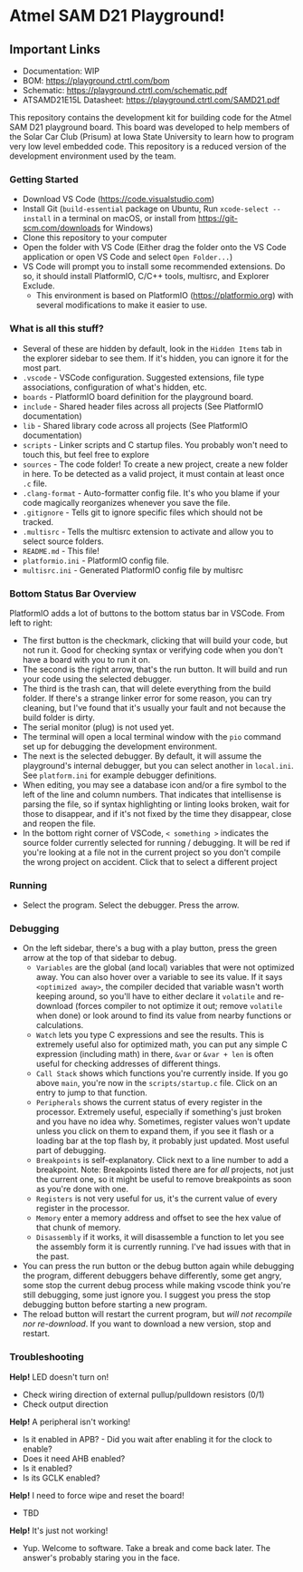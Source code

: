 # Atmel SAM D21 Playground!

## Important Links
 * Documentation: WIP
 * BOM: https://playground.ctrtl.com/bom
 * Schematic: https://playground.ctrtl.com/schematic.pdf
 * ATSAMD21E15L Datasheet: https://playground.ctrtl.com/SAMD21.pdf

This repository contains the development kit for building code for the Atmel SAM D21 playground board. This board was developed to help members of the Solar Car Club (Prisum) at Iowa State University to learn how to program very low level embedded code. This repository is a reduced version of the development environment used by the team.

### Getting Started
 - Download VS Code (https://code.visualstudio.com)
 - Install Git (`build-essential` package on Ubuntu, Run `xcode-select --install` in a terminal on macOS, or install from https://git-scm.com/downloads for Windows)
 - Clone this repository to your computer
 - Open the folder with VS Code (Either drag the folder onto the VS Code application or open VS Code and select `Open Folder...`)
 - VS Code will prompt you to install some recommended extensions. Do so, it should install PlatformIO, C/C++ tools, multisrc, and Explorer Exclude.
   - This environment is based on PlatformIO (https://platformio.org) with several modifications to make it easier to use. 
 
### What is all this stuff?
 - Several of these are hidden by default, look in the `Hidden Items` tab in the explorer sidebar to see them. If it's hidden, you can ignore it for the most part.
 - `.vscode` - VSCode configuration. Suggested extensions, file type associations, configuration of what's hidden, etc.
 - `boards` - PlatformIO board definition for the playground board.
 - `include` - Shared header files across all projects (See PlatformIO documentation)
 - `lib` - Shared library code across all projects (See PlatformIO documentation)
 - `scripts` - Linker scripts and C startup files. You probably won't need to touch this, but feel free to explore
 - `sources` - The code folder! To create a new project, create a new folder in here. To be detected as a valid project, it must contain at least once `.c` file.
 - `.clang-format` - Auto-formatter config file. It's who you blame if your code magically reorganizes whenever you save the file.
 - `.gitignore` - Tells git to ignore specific files which should not be tracked.
 - `.multisrc` - Tells the multisrc extension to activate and allow you to select source folders.
 - `README.md` - This file!
 - `platformio.ini` - PlatformIO config file.
 - `multisrc.ini` - Generated PlatformIO config file by multisrc

### Bottom Status Bar Overview
PlatformIO adds a lot of buttons to the bottom status bar in VSCode. From left to right:
 - The first button is the checkmark, clicking that will build your code, but not run it. Good for checking syntax or verifying code when you don't have a board with you to run it on.
 - The second is the right arrow, that's the run button. It will build and run your code using the selected debugger.
 - The third is the trash can, that will delete everything from the build folder. If there's a strange linker error for some reason, you can try cleaning, but I've found that it's usually your fault and not because the build folder is dirty.
 - The serial monitor (plug) is not used yet.
 - The terminal will open a local terminal window with the `pio` command set up for debugging the development environment.
 - The next is the selected debugger. By default, it will assume the playground's internal debugger, but you can select another in `local.ini`. See `platform.ini` for example debugger definitions. 
 - When editing, you may see a database icon and/or a fire symbol to the left of the line and column numbers. That indicates that intellisense is parsing the file, so if syntax highlighting or linting looks broken, wait for those to disappear, and if it's not fixed by the time they disappear, close and reopen the file.
 - In the bottom right corner of VSCode, `< something >` indicates the source folder currently selected for running / debugging. It will be red if you're looking at a file not in the current project so you don't compile the wrong project on accident. Click that to select a different project

### Running
 - Select the program. Select the debugger. Press the arrow.

### Debugging
 - On the left sidebar, there's a bug with a play button, press the green arrow at the top of that sidebar to debug.
   - `Variables` are the global (and local) variables that were not optimized away. You can also hover over a variable to see its value. If it says `<optimized away>`, the compiler decided that variable wasn't worth keeping around, so you'll have to either declare it `volatile` and re-download (forces compiler to not optimize it out; remove `volatile` when done) or look around to find its value from nearby functions or calculations.
   - `Watch` lets you type C expressions and see the results. This is extremely useful also for optimized math, you can put any simple C expression (including math) in there, `&var` or `&var + len` is often useful for checking addresses of different things.
   - `Call Stack` shows which functions you're currently inside. If you go above `main`, you're now in the `scripts/startup.c` file. Click on an entry to jump to that function.
   - `Peripherals` shows the current status of every register in the processor. Extremely useful, especially if something's just broken and you have no idea why. Sometimes, register values won't update unless you click on them to expand them, if you see it flash or a loading bar at the top flash by, it probably just updated. Most useful part of debugging.
   - `Breakpoints` is self-explanatory. Click next to a line number to add a breakpoint. Note: Breakpoints listed there are for *all* projects, not just the current one, so it might be useful to remove breakpoints as soon as you're done with one.
   - `Registers` is not very useful for us, it's the current value of every register in the processor.
   - `Memory` enter a memory address and offset to see the hex value of that chunk of memory.
   - `Disassembly` if it works, it will disassemble a function to let you see the assembly form it is currently running. I've had issues with that in the past.
 - You can press the run button or the debug button again while debugging the program, different debuggers behave differently, some get angry, some stop the current debug process while making vscode think you're still debugging, some just ignore you. I suggest you press the stop debugging button before starting a new program.
 - The reload button will restart the current program, but *will not recompile nor re-download*. If you want to download a new version, stop and restart.

### Troubleshooting
**Help!** LED doesn't turn on!
 - Check wiring direction of external pullup/pulldown resistors (0/1)
 - Check output direction

**Help!** A peripheral isn't working!
 - Is it enabled in APB? - Did you wait after enabling it for the clock to enable?
 - Does it need AHB enabled?
 - Is it enabled?
 - Is its GCLK enabled?

**Help!** I need to force wipe and reset the board!
 - TBD

**Help!** It's just not working!
 - Yup. Welcome to software. Take a break and come back later. The answer's probably staring you in the face.


